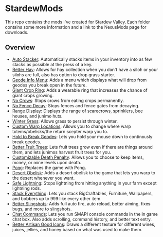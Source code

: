 # StardewMods
This repo contains the mods I've created for Stardew Valley. Each folder contains some more information and a link to the NexusMods page for downloads.

## Overview
- [Auto Stacker](/AutoStacker): Automatically stacks items in your inventory into as few stacks as possible at the press of a key.
- [Better Hay](/BetterHay): Allows for hay collection when you don't have a siloh or your silohs are full, also has option to drop grass starter.
- [Geode Info Menu](/GeodeInfoMenu): Adds a menu which displays what will drop from geodes you break open in the future.
- [Giant Crop Ring](/GiantCropRing): Adds a wearable ring that increases the chance of giant crops growing.
- [No Crows](/NoCrows): Stops crows from eating crops permanently.
- [No Fence Decay](/NoFenceDecay): Stops fences and fence gates from decaying.
- [Range Display](/RangeDisplay): Displays the range of scarecrows, sprinklers, bee houses, and junimo huts.
- [Winter Grass](/WinterGrass): Allows grass to persist through winter.
- [Custom Warp Locations](/CustomWarpLocations): Allows you to change where warp totems/obelisks/the return scepter warp you to.
- [Hold to Break Geodes](/HoldToBreakGeodes): Lets you hold your mouse down to continously break geodes.
- [Better Fruit Trees](/BetterFruitTrees): Lets fruit trees grow even if there are things around them, and lets junimos harvest fruit trees for you.
- [Customizable Death Penalty](/CustomizableDeathPenalty): Allows you to choose to keep items, money, or mine levels upon death.
- [Pong](/Pong): Replaces the game with Pong.
- [Desert Obelisk](/DesertObelisk): Adds a desert obelisk to the game that lets you warp to the desert whenever you want.
- [Safe Lightning](/SafeLightning): Stops lightning from hitting anything in your farm except lightning rods.
- [Stack Everything](/StackEverything): Lets you stack BigCraftables, Furniture, Wallpapers, and bobbers up to 999 like every other item.
- [Better Slingshots](/BetterSlingshots): Adds full auto fire, auto reload, better aiming, fixes bugs, and more to slingshots.
- [Chat Commands](/ChatCommands): Lets you run SMAPI console commands in the in game chat box. Also adds scrolling, command history, and better text entry.
- [Better Artisan Good Icons](/BetterArtisanGoodIcons): Draws a different texture for different wines, juices, jellies, and honey based on what was used to make them.